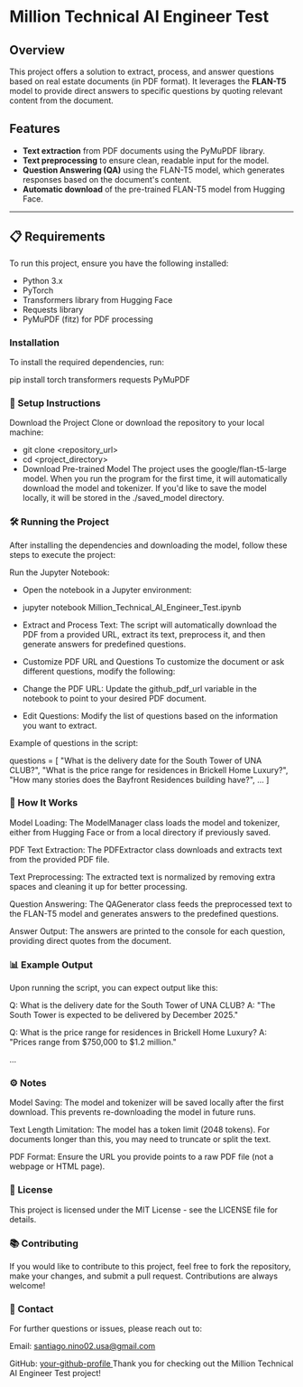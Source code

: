 # Million Technical AI Engineer Test

## Overview

This project offers a solution to extract, process, and answer questions based on real estate documents (in PDF format). It leverages the **FLAN-T5** model to provide direct answers to specific questions by quoting relevant content from the document.

## Features

- **Text extraction** from PDF documents using the PyMuPDF library.
- **Text preprocessing** to ensure clean, readable input for the model.
- **Question Answering (QA)** using the FLAN-T5 model, which generates responses based on the document's content.
- **Automatic download** of the pre-trained FLAN-T5 model from Hugging Face.

---

## 📋 Requirements

To run this project, ensure you have the following installed:

- Python 3.x
- PyTorch
- Transformers library from Hugging Face
- Requests library
- PyMuPDF (fitz) for PDF processing

### Installation

To install the required dependencies, run:

pip install torch transformers requests PyMuPDF

### 🚀 Setup Instructions
Download the Project Clone or download the repository to your local machine:

- git clone <repository_url>
- cd <project_directory>
- Download Pre-trained Model The project uses the google/flan-t5-large model. When you run the program for the first time, it will automatically download the model and tokenizer. If you'd like to save the model locally, it will be stored in the ./saved_model directory.

### 🛠 Running the Project
After installing the dependencies and downloading the model, follow these steps to execute the project:

Run the Jupyter Notebook:

- Open the notebook in a Jupyter environment:

- jupyter notebook Million_Technical_AI_Engineer_Test.ipynb

- Extract and Process Text: The script will automatically download the PDF from a provided URL, extract its text, preprocess it, and then generate answers for predefined questions.

- Customize PDF URL and Questions To customize the document or ask different questions, modify the following:

- Change the PDF URL: Update the github_pdf_url variable in the notebook to point to your desired PDF document.

- Edit Questions: Modify the list of questions based on the information you want to extract.

Example of questions in the script:

questions = [
    "What is the delivery date for the South Tower of UNA CLUB?",
    "What is the price range for residences in Brickell Home Luxury?",
    "How many stories does the Bayfront Residences building have?",
    ...
]

### 🧠 How It Works
Model Loading:
The ModelManager class loads the model and tokenizer, either from Hugging Face or from a local directory if previously saved.

PDF Text Extraction:
The PDFExtractor class downloads and extracts text from the provided PDF file.

Text Preprocessing:
The extracted text is normalized by removing extra spaces and cleaning it up for better processing.

Question Answering:
The QAGenerator class feeds the preprocessed text to the FLAN-T5 model and generates answers to the predefined questions.

Answer Output:
The answers are printed to the console for each question, providing direct quotes from the document.

### 📊 Example Output
Upon running the script, you can expect output like this:

Q: What is the delivery date for the South Tower of UNA CLUB?
A: "The South Tower is expected to be delivered by December 2025."

Q: What is the price range for residences in Brickell Home Luxury?
A: "Prices range from $750,000 to $1.2 million."

...
### ⚙️ Notes
Model Saving:
The model and tokenizer will be saved locally after the first download. This prevents re-downloading the model in future runs.

Text Length Limitation:
The model has a token limit (2048 tokens). For documents longer than this, you may need to truncate or split the text.

PDF Format:
Ensure the URL you provide points to a raw PDF file (not a webpage or HTML page).

### 📝 License
This project is licensed under the MIT License - see the LICENSE file for details.

###  📚 Contributing
If you would like to contribute to this project, feel free to fork the repository, make your changes, and submit a pull request. Contributions are always welcome!

###  👥 Contact
For further questions or issues, please reach out to:

Email: santiago.nino02.usa@gmail.com

GitHub: [your-github-profile
](https://github.com/SAN1713911S)
Thank you for checking out the Million Technical AI Engineer Test project!
